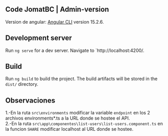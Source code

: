 ## Code JomatBC | Admin-version

Version de angular: [Angular CLI](https://github.com/angular/angular-cli) version 15.2.6.

<h2> Development server </h2>

Run `ng serve` for a dev server. Navigate to `http://localhost:4200/. 

<h2> Build </h2>

Run `ng build` to build the project. The build artifacts will be stored in the `dist/` directory.

## Observaciones
1.-En la ruta `src\environments` modificar la variable `endpoint` en los 2 archivos environments*.ts a la URL donde se hostee el API. <br>
2.-En la ruta `src\app\componentes\list-users\list-users.component.ts` en la funcion `SHARE` modificar localhost al URL donde se hostee.


